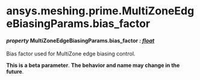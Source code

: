 <a id="ansys-meshing-prime-multizoneedgebiasingparams-bias-factor"></a>

# ansys.meshing.prime.MultiZoneEdgeBiasingParams.bias_factor

<a id="ansys.meshing.prime.MultiZoneEdgeBiasingParams.bias_factor"></a>

#### *property* MultiZoneEdgeBiasingParams.bias_factor *: [float](https://docs.python.org/3.11/library/functions.html#float)*

Bias factor used for MultiZone edge biasing control.

**This is a beta parameter**. **The behavior and name may change in the future**.

<!-- !! processed by numpydoc !! -->
